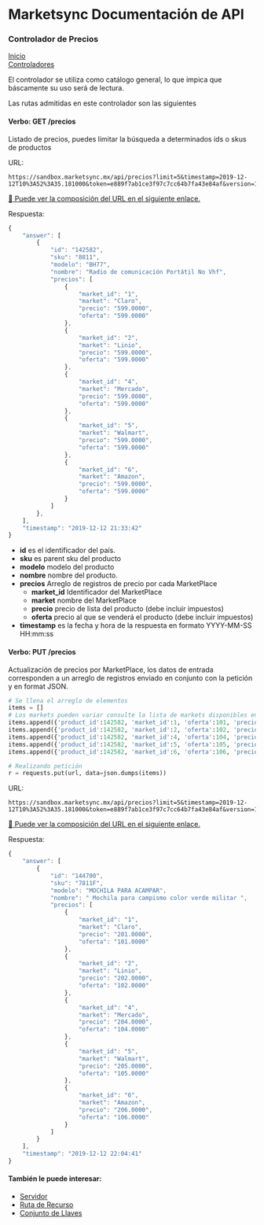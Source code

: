 # Marketsync Documentación de API 
### Controlador de Precios

[Inicio](https://github.com/hvalles/marketsync)  
[Controladores](https://github.com/hvalles/marketsync/blob/master/links/controller.md)

El controlador se utiliza como catálogo general, lo que impica que báscamente su uso será de lectura.

Las rutas admitidas en este controlador son las siguientes

#### Verbo: GET /precios

Listado de precios, puedes limitar la búsqueda a determinados ids o skus de productos

URL:
```HTTP
https://sandbox.marketsync.mx/api/precios?limit=5&timestamp=2019-12-12T10%3A52%3A35.181000&token=e889f7ab1ce3f97c7cc64b7fa43e84af&version=1.0&signature=7de055d3dd9c96d191fd2e44bf7c6b37956cba52bb05a7bdc8b44189845e0b25
```

[:link: Puede ver la composición del URL en el siguiente enlace.](https://github.com/hvalles/marketsync/blob/master/links/url.md)

Respuesta:
```javascript
{
    "answer": [
        {
            "id": "142582",
            "sku": "8811",
            "modelo": "BH77",
            "nombre": "Radio de comunicación Portátil No Vhf",
            "precios": [
                {
                    "market_id": "1",
                    "market": "Claro",
                    "precio": "599.0000",
                    "oferta": "599.0000"
                },
                {
                    "market_id": "2",
                    "market": "Linio",
                    "precio": "599.0000",
                    "oferta": "599.0000"
                },
                {
                    "market_id": "4",
                    "market": "Mercado",
                    "precio": "599.0000",
                    "oferta": "599.0000"
                },
                {
                    "market_id": "5",
                    "market": "Walmart",
                    "precio": "599.0000",
                    "oferta": "599.0000"
                },
                {
                    "market_id": "6",
                    "market": "Amazon",
                    "precio": "599.0000",
                    "oferta": "599.0000"
                }
            ]
        },
    ],
    "timestamp": "2019-12-12 21:33:42"
}
```

- **id** es el identificador del país.
- **sku** es parent sku del producto
- **modelo** modelo del producto
- **nombre** nombre del producto.
- **precios** Arreglo de registros de precio por cada MarketPlace
  - **market_id** Identificador del MarketPlace
  - **market** nombre del MarketPlace
  - **precio** precio de lista del producto (debe incluir impuestos)
  - **oferta** precio al que se venderá el producto (debe incluir impuestos)
- **timestamp** es la fecha y hora de la respuesta en formato YYYY-MM-SS HH:mm:ss


#### Verbo: PUT /precios

Actualización de precios por MarketPlace, los datos de entrada corresponden a un arreglo de registros enviado en conjunto con la petición y en format JSON.

```python
# Se llena el arreglo de elementos
items = []
# Los markets pueden variar consulte la lista de markets disponibles en /api/markets
items.append({'product_id':142582, 'market_id':1, 'oferta':101, 'precio':201}) # Claro
items.append({'product_id':142582, 'market_id':2, 'oferta':102, 'precio':202}) # Linio
items.append({'product_id':142582, 'market_id':4, 'oferta':104, 'precio':204}) # MeLi
items.append({'product_id':142582, 'market_id':5, 'oferta':105, 'precio':205}) # Walmart
items.append({'product_id':142582, 'market_id':6, 'oferta':106, 'precio':206}) # Amazon

# Realizando petición
r = requests.put(url, data=json.dumps(items))
```


URL:
```HTTP
https://sandbox.marketsync.mx/api/precios?limit=5&timestamp=2019-12-12T10%3A52%3A35.181000&token=e889f7ab1ce3f97c7cc64b7fa43e84af&version=1.0&signature=7de055d3dd9c96d191fd2e44bf7c6b37956cba52bb05a7bdc8b44189845e0b25
```

[:link: Puede ver la composición del URL en el siguiente enlace.](https://github.com/hvalles/marketsync/blob/master/links/url.md)

Respuesta:
```javascript
{
    "answer": [
        {
            "id": "144700",
            "sku": "7811F",
            "modelo": "MOCHILA PARA ACAMPAR",
            "nombre": " Mochila para campismo color verde militar ",
            "precios": [
                {
                    "market_id": "1",
                    "market": "Claro",
                    "precio": "201.0000",
                    "oferta": "101.0000"
                },
                {
                    "market_id": "2",
                    "market": "Linio",
                    "precio": "202.0000",
                    "oferta": "102.0000"
                },
                {
                    "market_id": "4",
                    "market": "Mercado",
                    "precio": "204.0000",
                    "oferta": "104.0000"
                },
                {
                    "market_id": "5",
                    "market": "Walmart",
                    "precio": "205.0000",
                    "oferta": "105.0000"
                },
                {
                    "market_id": "6",
                    "market": "Amazon",
                    "precio": "206.0000",
                    "oferta": "106.0000"
                }
            ]
        }
    ],
    "timestamp": "2019-12-12 22:04:41"
}

```


#### También le puede interesar:

- [Servidor](https://github.com/hvalles/marketsync/blob/master/links/server.md)
- [Ruta de Recurso](https://github.com/hvalles/marketsync/blob/master/links/url.md)
- [Conjunto de Llaves](https://github.com/hvalles/marketsync/blob/master/links/keys.md)

